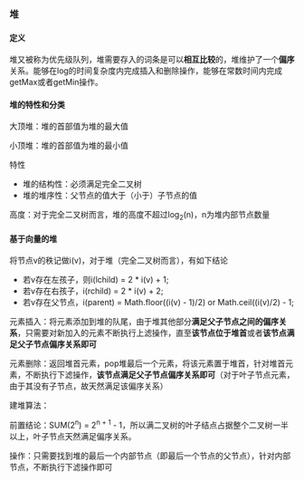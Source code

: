 ### 堆

#### 定义
堆又被称为优先级队列，堆需要存入的词条是可以**相互比较**的，堆维护了一个**偏序**关系。能够在log的时间复杂度内完成插入和删除操作，能够在常数时间内完成getMax或者getMin操作。


#### 堆的特性和分类
大顶堆：堆的首部值为堆的最大值

小顶堆：堆的首部值为堆的最小值

特性
- 堆的结构性：必须满足完全二叉树
- 堆的堆序性：父节点的值大于（小于）子节点的值

高度：对于完全二叉树而言，堆的高度不超过log<sub>2</sub>(n)，n为堆内部节点数量


#### 基于向量的堆
将节点v的秩记做i(v)，对于堆（完全二叉树而言），有如下结论
- 若v存在左孩子，则i(lchild) = 2 * i(v) + 1;
- 若v存在右孩子，i(rchild) = 2 * i(v) + 2;
- 若v存在父节点，i(parent) = Math.floor((i(v) - 1)/2) or Math.ceil((i(v)/2) - 1;


元素插入：将元素添加到堆的队尾，由于堆其他部分**满足父子节点之间的偏序关系**，只需要对新加入的元素不断执行上滤操作，直至**该节点位于堆首**或者**该节点满足父子节点偏序关系即可**


元素删除：返回堆首元素，pop堆最后一个元素，将该元素置于堆首，针对堆首元素，不断执行下滤操作，**该节点满足父子节点偏序关系即可**（对于叶子节点元素，由于其没有子节点，故天然满足该偏序关系）


建堆算法：

前置结论：SUM(2<sup>n</sup>) = 2<sup>n + 1</sup> - 1，所以满二叉树的叶子结点占据整个二叉树一半以上，叶子节点天然满足偏序关系。

操作：只需要找到堆的最后一个内部节点（即最后一个节点的父节点），针对内部节点，不断执行下滤操作即可
